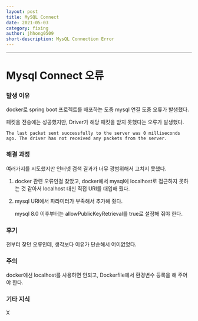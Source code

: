 ```yaml
---
layout: post
title: MySQL Connect
date: 2021-05-03
category: fixing
author: jhhong0509
short-description: MysQL Connection Error
---
```

------

# Mysql Connect 오류

### 발생 이유

docker로 spring boot 프로젝트를 배포하는 도중 mysql 연결 도중 오류가 발생했다.

패킷을 전송에는 성공했지만, Driver가 해당 패킷을 받지 못했다는 오류가 발생했다.

`The last packet sent successfully to the server was 0 milliseconds ago. The driver has not received any packets from the server.`

### 해결 과정

여러가지를 시도했지만 인터넷 검색 결과가 너무 광범위해서 고치지 못했다.

1. docker 관련 오류인걸 찾았고, docker에서 mysql에 localhost로 접근하지 못하는 것 같아서 localhost 대신 직접 URI를 대입해 줬다.

2. mysql URI에서 파라미터가 부족해서 추가해 줬다.

   mysql 8.0 이후부터는 allowPublicKeyRetrieval를 true로 설정해 줘야 한다.

### 후기

전부터 찾던 오류인데, 생각보다 이유가 단순해서 어이없었다.

### 주의

docker에선 localhost를 사용하면 안되고, Dockerfile에서 환경변수 등록을 해 주어야 한다.

### 기타 지식

X